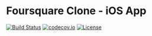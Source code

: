 # Foursquare Clone - iOS App

[![Build Status](https://travis-ci.org/fabiothiroki/foursquare-clone-ios.svg?branch=master)](https://travis-ci.org/fabiothiroki/foursquare-clone-ios)
[![codecov.io](https://img.shields.io/codecov/c/github/fabiothiroki/foursquare-clone-ios.svg)](https://codecov.io/gh/fabiothiroki/foursquare-clone-ios)
[![License](https://img.shields.io/badge/license-MIT-blue.svg?style=flat)](https://github.com/fabiothiroki/foursquare-clone-ios/blob/master/LICENSE)
